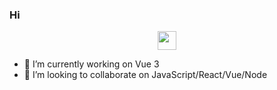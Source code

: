 ### Hi

<p align='center'>
  <a href="https://www.linkedin.com/in/deepaksisodiya/"><img height="30" src="https://github.com/WaylonWalker/WaylonWalker/blob/main/icon/linkedin.png?raw=true">     </a>
</p>

- 🔭 I’m currently working on Vue 3
- 👯 I’m looking to collaborate on JavaScript/React/Vue/Node
